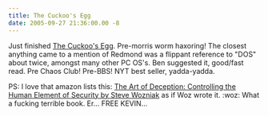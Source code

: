 ```yaml
---
title: The Cuckoo's Egg
date: 2005-09-27 21:36:00.00 -8
---
```

Just finished [The Cuckoo's Egg](http://www.amazon.com/exec/obidos/tg/detail/-/0743411463/qid=1127875808/sr=8-1/ref=pd_bbs_1/102-9875169-0541714?v=glance&s=books&n=507846). Pre-morris worm haxoring! The closest anything came to a mention of Redmond was a flippant reference to "DOS" about twice, amongst many other PC OS's. Ben suggested it, good/fast read. Pre Chaos Club! Pre-BBS! NYT best seller, yadda-yadda.

PS: I love that amazon lists this: [The Art of Deception: Controlling the Human Element of Security by Steve Wozniak](http://www.amazon.com/exec/obidos/tg/detail/-/B00007K3ZN/ref=pd_sim_b_1/102-9875169-0541714?%5Fencoding=UTF8&v=glance) as if Woz wrote it. :woz: What a fucking terrible book. Er… FREE KEVIN...
